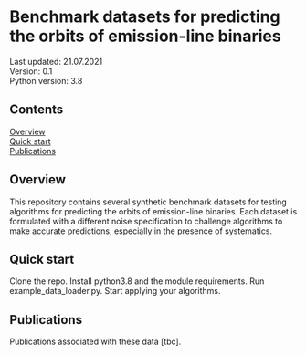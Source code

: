 # Benchmark datasets for predicting the orbits of emission-line binaries

Last updated: 21.07.2021<br>
Version: 0.1<br>
Python version: 3.8<br>

## Contents
[Overview](#overview)<br>
[Quick start](#quick_start)<br>
[Publications](#publications)<br>

## Overview
This repository contains several synthetic benchmark datasets for testing
algorithms for predicting the orbits of emission-line binaries. Each dataset 
is formulated with a different noise specification to challenge algorithms to 
make accurate predictions, especially in the presence of systematics.

## Quick start
Clone the repo. Install python3.8 and the module requirements. 
Run example_data_loader.py. Start applying your algorithms.

## Publications
Publications associated with these data [tbc].
